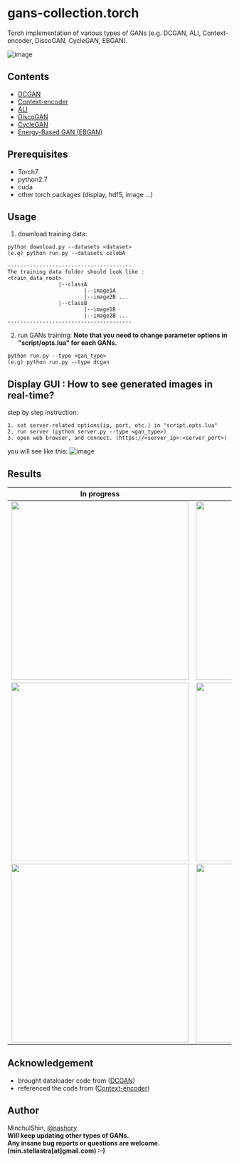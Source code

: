 # gans-collection.torch
Torch implementation of various types of GANs (e.g. DCGAN, ALI, Context-encoder, DiscoGAN, CycleGAN, EBGAN).

![image](https://camo.githubusercontent.com/45e147fc9dfcf6a8e5df2c9b985078258b9974e3/68747470733a2f2f63646e2d696d616765732d312e6d656469756d2e636f6d2f6d61782f313030302f312a33394e6e6e695f6e685044614c7539416e544c6f57772e706e67)


## Contents
+ [DCGAN](https://arxiv.org/abs/1511.06434)
+ [Context-encoder](http://www.cv-foundation.org/openaccess/content_cvpr_2016/html/Pathak_Context_Encoders_Feature_CVPR_2016_paper.html)
+ [ALI](https://arxiv.org/abs/1606.00704)
+ [DiscoGAN](https://arxiv.org/pdf/1703.05192.pdf)
+ [CycleGAN](https://arxiv.org/abs/1703.10593)
+ [Energy-Based GAN (EBGAN)](https://arxiv.org/pdf/1609.03126.pdf)


## Prerequisites
+ Torch7
+ python2.7
+ cuda
+ other torch packages (display, hdf5, image ...)

## Usage
1. download training data:
~~~ 
python download.py --datasets <dataset>
(e.g) python run.py --datasets celebA

---------------------------------------
The training data folder should look like : 
<train_data_root>
                |--classA
                        |--image1A
                        |--image2B ...
                |--classB
                        |--image1B
                        |--image2B ...
---------------------------------------
~~~

2. run GANs training:
__Note that you need to change parameter options in "script/opts.lua" for each GANs.__
~~~ 
python run.py --type <gan_type>
(e.g) python run.py --type dcgan
~~~

## Display GUI : How to see generated images in real-time?
step by step instruction:
~~~
1. set server-related options(ip, port, etc.) in "script.opts.lua"
2. run server (python server.py --type <gan_type>)
3. open web browser, and connect. (https://<server_ip>:<server_port>)
~~~

you will see like this:
![image](https://puu.sh/xyy5y/a12f6e9aa0.png)




## Results
|In progress|Final|
|---|---|
|<img src="https://github.com/nashory/gif/blob/master/_gans/dcgan.gif" width="400" height="400">|<img src="https://puu.sh/xDkqw/634f93b72f.jpg" width="400" height="400">|
|<img src="https://github.com/nashory/gif/blob/master/_gans/discogan_celeba.gif" width="400" height="400">|<img src="https://puu.sh/xE2eB/2a8a5e48a7.jpg" width="400" height="400">|
|<img src="https://github.com/nashory/gif/blob/master/_gans/discogan_ferg.gif" width="400" height="400">|<img src="https://puu.sh/xE2dV/08a9b14d20.jpg" width="400" height="400">|


## Acknowledgement
+ brought dataloader code from ([DCGAN](https://github.com/soumith/dcgan.torch))  
+ referenced the code from ([Context-encoder](https://github.com/pathak22/context-encoder))  



## Author
MinchulShin, [@nashory](https://github.com/nashory)  
__Will keep updating other types of GANs.__  
__Any insane bug reports or questions are welcome. (min.stellastra[at]gmail.com)  :-)__



